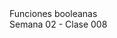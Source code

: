 <div class="header">
    <span class="header_txt">Funciones booleanas</span><br/>
    <span class="header_dec">Semana 02 - Clase 008</span>
</div>